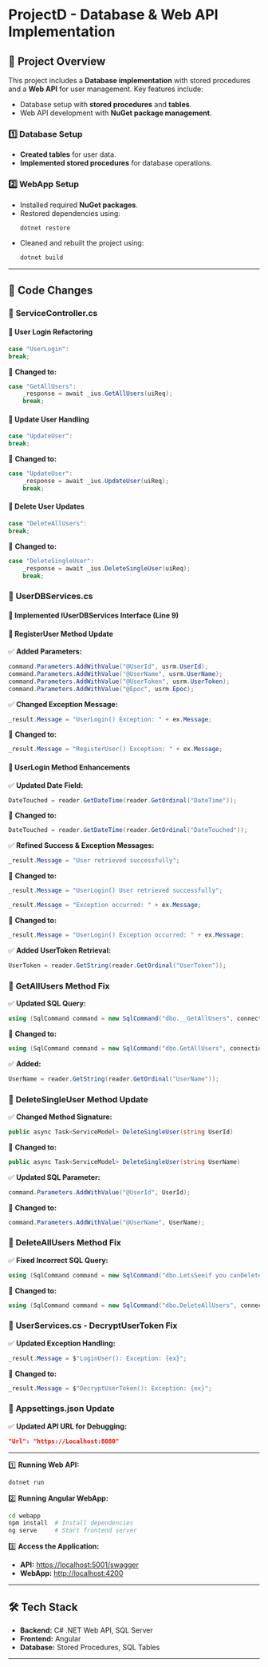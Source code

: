 # ProjectD - Database & Web API Implementation

## 📌 Project Overview

This project includes a **Database implementation** with stored procedures and a **Web API** for user management. Key features include:

- Database setup with **stored procedures** and **tables**.
- Web API development with **NuGet package management**.

### 1️⃣ Database Setup

- **Created tables** for user data.
- **Implemented stored procedures** for database operations.

### 2️⃣ WebApp Setup

- Installed required **NuGet packages**.
- Restored dependencies using:
  ```sh
  dotnet restore
  ```
- Cleaned and rebuilt the project using:
  ```sh
  dotnet build
  ```

---

## 🔄 Code Changes

### 📌 **ServiceController.cs**

#### 🔹 **User Login Refactoring**

```csharp
case "UserLogin":
break;
```

🔄 **Changed to:**

```csharp
case "GetAllUsers":
    _response = await _ius.GetAllUsers(uiReq);
    break;
```

#### 🔹 **Update User Handling**

```csharp
case "UpdateUser":
break;
```

🔄 **Changed to:**

```csharp
case "UpdateUser":
    _response = await _ius.UpdateUser(uiReq);
    break;
```

#### 🔹 **Delete User Updates**

```csharp
case "DeleteAllUsers":
break;
```

🔄 **Changed to:**

```csharp
case "DeleteSingleUser":
    _response = await _ius.DeleteSingleUser(uiReq);
    break;
```

### 📌 **UserDBServices.cs**

#### 🔹 **Implemented IUserDBServices Interface** (Line 9)

#### 🔹 **RegisterUser Method Update**

✅ **Added Parameters:**

```csharp
command.Parameters.AddWithValue("@UserId", usrm.UserId);
command.Parameters.AddWithValue("@UserName", usrm.UserName);
command.Parameters.AddWithValue("@UserToken", usrm.UserToken);
command.Parameters.AddWithValue("@Epoc", usrm.Epoc);
```

✅ **Changed Exception Message:**

```csharp
_result.Message = "UserLogin() Exception: " + ex.Message;
```

🔄 **Changed to:**

```csharp
_result.Message = "RegisterUser() Exception: " + ex.Message;
```

#### 🔹 **UserLogin Method Enhancements**

✅ **Updated Date Field:**

```csharp
DateTouched = reader.GetDateTime(reader.GetOrdinal("DateTime"));
```

🔄 **Changed to:**

```csharp
DateTouched = reader.GetDateTime(reader.GetOrdinal("DateTouched"));
```

✅ **Refined Success & Exception Messages:**

```csharp
_result.Message = "User retrieved successfully";
```

🔄 **Changed to:**

```csharp
_result.Message = "UserLogin() User retrieved successfully";
```

```csharp
_result.Message = "Exception occurred: " + ex.Message;
```

🔄 **Changed to:**

```csharp
_result.Message = "UserLogin() Exception occurred: " + ex.Message;
```

✅ **Added UserToken Retrieval:**

```csharp
UserToken = reader.GetString(reader.GetOrdinal("UserToken"));
```

### 📌 **GetAllUsers Method Fix**

✅ **Updated SQL Query:**

```csharp
using (SqlCommand command = new SqlCommand("dbo.__GetAllUsers", connection))
```

🔄 **Changed to:**

```csharp
using (SqlCommand command = new SqlCommand("dbo.GetAllUsers", connection))
```

✅ **Added:**

```csharp
UserName = reader.GetString(reader.GetOrdinal("UserName"));
```

### 📌 **DeleteSingleUser Method Update**

✅ **Changed Method Signature:**

```csharp
public async Task<ServiceModel> DeleteSingleUser(string UserId)
```

🔄 **Changed to:**

```csharp
public async Task<ServiceModel> DeleteSingleUser(string UserName)
```

✅ **Updated SQL Parameter:**

```csharp
command.Parameters.AddWithValue("@UserId", UserId);
```

🔄 **Changed to:**

```csharp
command.Parameters.AddWithValue("@UserName", UserName);
```

### 📌 **DeleteAllUsers Method Fix**

✅ **Fixed Incorrect SQL Query:**

```csharp
using (SqlCommand command = new SqlCommand("dbo.LetsSeeif you canDelete?", connection))
```

🔄 **Changed to:**

```csharp
using (SqlCommand command = new SqlCommand("dbo.DeleteAllUsers", connection))
```

### 📌 **UserServices.cs - DecryptUserToken Fix**

✅ **Updated Exception Handling:**

```csharp
_result.Message = $"LoginUser(): Exception: {ex}";
```

🔄 **Changed to:**

```csharp
_result.Message = $"DecryptUserToken(): Exception: {ex}";
```

### 📌 **Appsettings.json Update**

✅ **Updated API URL for Debugging:**

```json
"Url": "https://Localhost:8080"
```

---
1️⃣ **Running Web API:**

```sh
dotnet run
```

2️⃣ **Running Angular WebApp:**

```sh
cd webapp
npm install  # Install dependencies
ng serve     # Start frontend server
```

3️⃣ **Access the Application:**

- **API:** [https://localhost:5001/swagger](https://localhost:5001/swagger)
- **WebApp:** [http://localhost:4200](http://localhost:4200)

---

## 🛠️ Tech Stack

- **Backend:** C# .NET Web API, SQL Server
- **Frontend:** Angular
- **Database:** Stored Procedures, SQL Tables
---



